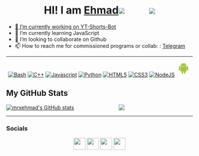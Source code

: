 <p align="center">

<h1 align="center">HI! I am <a href="https://github.com/mrxehmad/">Ehmad<a><img src='https://svgshare.com/i/16Q_.svg'/></a></a>&nbsp;&nbsp;&nbsp;&nbsp;&nbsp;&nbsp;&nbsp;&nbsp;&nbsp;   
<a href="https://www.github.com/mrxehmad" target="_blank" rel="noreferrer"><img src="https://media.giphy.com/media/mGcNjsfWAjY5AEZNw6/giphy.gif" width="50"></h1>

</p>

- 🔭 I’m currently working on [YT-Shorts-Bot](https://github.com/mrxehmad/Youtube-shorts-bot)
- 🌱 I’m currently learning JavaScript
- 👯 I’m looking to collaborate on Github
- 📫 How to reach me for commissioned programs or collab:
: [Telegram](https://t.me/s_t0k)



---
<p align="center">
<a href="https://www.gnu.org/savannah-checkouts/gnu/bash/manual/bash.html" target="_blank" rel="noreferrer"><img src="https://cdn.jsdelivr.net/gh/devicons/devicon/icons/bash/bash-original.svg" width="36" height="36" alt="Bash" /></a>
<a href="https://docs.microsoft.com/en-us/cpp/?view=msvc-170" target="_blank" rel="noreferrer"><img src="https://raw.githubusercontent.com/danielcranney/readme-generator/main/public/icons/skills/cplusplus-colored.svg" width="36" height="36" alt="C++" /></a>
<a href="https://developer.mozilla.org/en-US/docs/Web/JavaScript" target="_blank" rel="noreferrer"><img src="https://raw.githubusercontent.com/danielcranney/readme-generator/main/public/icons/skills/javascript-colored.svg" width="36" height="36" alt="Javascript" /></a>
<a href="https://www.python.org/" target="_blank" rel="noreferrer"><img src="https://raw.githubusercontent.com/danielcranney/readme-generator/main/public/icons/skills/python-colored.svg" width="36" height="36" alt="Python" /></a>
<a href="https://developer.mozilla.org/en-US/docs/Glossary/HTML5" target="_blank" rel="noreferrer"><img src="https://raw.githubusercontent.com/danielcranney/readme-generator/main/public/icons/skills/html5-colored.svg" width="36" height="36" alt="HTML5" /></a>
<a href="https://www.w3.org/TR/CSS/#css" target="_blank" rel="noreferrer"><img src="https://raw.githubusercontent.com/danielcranney/readme-generator/main/public/icons/skills/css3-colored.svg" width="36" height="36" alt="CSS3" /></a>
<a href="https://nodejs.org/en/" target="_blank" rel="noreferrer"><img src="https://raw.githubusercontent.com/danielcranney/readme-generator/main/public/icons/skills/nodejs-colored.svg" width="36" height="36" alt="NodeJS" /></a>
<a href="https://developer.android.com" target="_blank" rel="noreferrer"> <img src="https://raw.githubusercontent.com/devicons/devicon/master/icons/android/android-original-wordmark.svg" alt="android" width="40" height="40"/> </a>
</p>



## My GitHub Stats

<p align="left">
  <a href="http://www.github.com/mrxehmad">
    <img src="https://sub-3mm.pages.dev/stats.svg" alt="mrxehmad's GitHub stats" />
  </a>
<img src="https://media.giphy.com/media/3oEjHWpiVIOGXT5l9m/giphy.gif" width="200" align="right">
</p>



---

### Socials
<p align="center">
<a href="https://discord.com/users/mrxehmad" target="_blank" rel="noreferrer"><img src="https://raw.githubusercontent.com/danielcranney/readme-generator/main/public/icons/socials/discord.svg" width="32" height="32" /></a>
<a href="https://www.github.com/mrxehmad" target="_blank" rel="noreferrer"><img src="https://raw.githubusercontent.com/danielcranney/readme-generator/main/public/icons/socials/github.svg" width="32" height="32" /></a> 
<a href="https://www.linkedin.com/in/it-guy-ahmad/" target="_blank" rel="noreferrer"><img src="https://raw.githubusercontent.com/danielcranney/readme-generator/main/public/icons/socials/linkedin.svg" width="32" height="32" /></a>
<a href="https://www.twitter.com/it-guy-ahmad" target="_blank" rel="noreferrer"><img src="https://raw.githubusercontent.com/danielcranney/readme-generator/main/public/icons/socials/twitter.svg" width="32" height="32" /></a>
</p>
